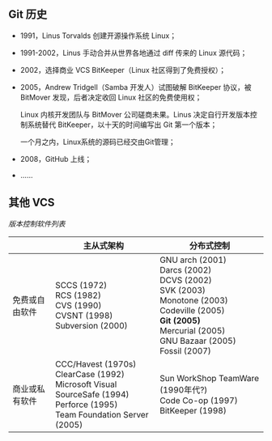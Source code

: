 ## Git 历史

- 1991，Linus Torvalds 创建开源操作系统 Linux；

- 1991-2002，Linus 手动合并从世界各地通过 diff 传来的 Linux 源代码；

- 2002，选择商业 VCS BitKeeper（Linux 社区得到了免费授权）；

- 2005，Andrew Tridgell（Samba 开发人）试图破解 BitKeeper 协议，被 BitMover 发现，后者决定收回 Linux 社区的免费使用权；


    Linux 内核开发团队与 BitMover 公司磋商未果。Linus 决定自行开发版本控制系统替代 BitKeeper，以十天的时间编写出 Git 第一个版本；
    
    一个月之内，Linux系统的源码已经交由Git管理；

- 2008，GitHub 上线；

- ……

## 其他 VCS

*版本控制软件列表*

|              | 主从式架构 | 分布式控制 |
| ------------ | -------- | --------- |
| 免费或自由软件 | SCCS (1972) <br> RCS (1982) <br> CVS (1990) <br> CVSNT (1998) <br> Subversion (2000) | GNU arch (2001) <br> Darcs (2002) <br> DCVS (2002) <br> SVK (2003) <br> Monotone (2003) <br> Codeville (2005) <br> **Git (2005)** <br> Mercurial (2005) <br> GNU Bazaar (2005) <br> Fossil (2007) |
| 商业或私有软件 | CCC/Havest (1970s) <br> ClearCase (1992) <br> Microsoft Visual SourceSafe (1994) <br> Perforce (1995) <br> Team Foundation Server (2005) | Sun WorkShop TeamWare (1990年代?) <br> Code Co-op (1997) <br> BitKeeper (1998) |



